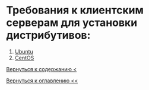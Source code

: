 # Требования к клиентским серверам для установки дистрибутивов:

1. [Ubuntu](requirementsUbuntu.md)
2. [CentOS](requirementsCentOs.md)

[Вернуться к содержанию <](contents.md)

[Вернуться к оглавлению <<](index.md)